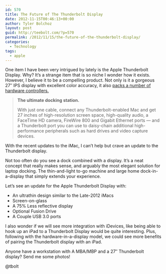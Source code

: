 ```yaml
---
id: 570
title: The Future of The Thunderbolt Display
date: 2012-11-15T00:46:13+00:00
author: Tyler Bolchoz
layout: post
guid: http://teebolt.com/?p=570
permalink: /2012/11/15/the-future-of-the-thunderbolt-display/
categories:
  - Technology
tags:
  - apple
---
```

One item I have been very intrigued by lately is the Apple Thunderbolt Display. Why? It&#8217;s a strange item that is so niche I wonder how it exists. However, I believe it to be a compelling product. Not only is it a gorgeous 27&#8243; IPS display with excellent color accuracy, it also [packs a number of hardware controllers.](http://arstechnica.com/apple/2011/09/thunderbolt-display-packs-almost-enough-hardware-to-be-an-imac/)

> **The ultimate docking station.**
> 
> With just one cable, connect any Thunderbolt-enabled Mac and get 27 inches of high-resolution screen space, high-quality audio, a FaceTime HD camera, FireWire 800 and Gigabit Ethernet ports — and a Thunderbolt port you can use to daisy-chain additional high-performance peripherals such as hard drives and video capture devices.

With the recent updates to the iMac, I can&#8217;t help but crave an update to the Thunderbolt display.

Not too often do you see a dock combined with a display. It&#8217;s a neat concept that really makes sense, and arguably the most elegant solution for laptop docking. The thin-and-light to-go machine and large home dock-in-a-display that simply extends your experience. 

Let&#8217;s see an update for the Apple Thunderbolt Display with:

  * An ultrathin design similar to the Late-2012 iMacs
  * Screen-on-glass
  * A 75% Less reflective display
  * Optional Fusion Drive
  * A Couple USB 3.0 ports

I also wonder if we will see more integration with iDevices, like being able to hook up an iPad to a Thunderbolt Display would be quite interesting. Plus, following with the hardware-in-a-display model, we could see more benefits of pairing the Thunderbolt display with an iPad.

Anyone have a workstation with A MBA/MBP and a 27&#8243; Thunderbolt display? Send me some photos!
  
@tbolt
